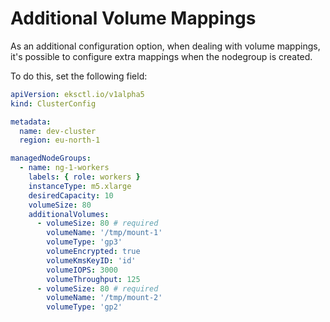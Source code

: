# Additional Volume Mappings

As an additional configuration option, when dealing with volume mappings, it's possible to configure extra mappings
when the nodegroup is created.

To do this, set the following field:

```yaml
apiVersion: eksctl.io/v1alpha5
kind: ClusterConfig

metadata:
  name: dev-cluster
  region: eu-north-1

managedNodeGroups:
  - name: ng-1-workers
    labels: { role: workers }
    instanceType: m5.xlarge
    desiredCapacity: 10
    volumeSize: 80
    additionalVolumes:
      - volumeSize: 80 # required
        volumeName: '/tmp/mount-1'
        volumeType: 'gp3'
        volumeEncrypted: true
        volumeKmsKeyID: 'id'
        volumeIOPS: 3000
        volumeThroughput: 125
      - volumeSize: 80 # required
        volumeName: '/tmp/mount-2'
        volumeType: 'gp2'
```
